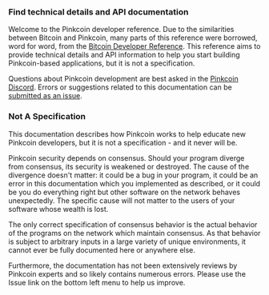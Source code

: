 ### Find technical details and API documentation

Welcome to the Pinkcoin developer reference. Due to the similarities between Bitcoin and Pinkcoin, many parts of this reference were borrowed, word for word, from the [Bitcoin Developer Reference](https://bitcoin.org/en/developer-reference). This reference aims to provide technical details and API information to help you start building Pinkcoin-based applications, but it is not a specification.

Questions about Pinkcoin development are best asked in the [Pinkcoin Discord](https://discordapp.com/invite/NnnyyBf). Errors or suggestions related to this documentation can be [submitted as an issue](https://github.com/gratefulcheddar/pinkdevref/issues).

### Not A Specification

This documentation describes how Pinkcoin works to help educate new Pinkcoin developers, but it is not a specification - and it never will be.

Pinkcoin security depends on consensus. Should your program diverge from consensus, its security is weakened or destroyed. The cause of the divergence doesn't matter: it could be a bug in your program, it could be an error in this documentation which you implemented as described, or it could be you do everything right but other software on the network behaves unexpectedly. The specific cause will not matter to the users of your software whose wealth is lost.

The only correct specification of consensus behavior is the actual behavior of the programs on the network which maintain consensus. As that behavior is subject to arbitrary inputs in a large variety of unique environments, it cannot ever be fully documented here or anywhere else.

Furthermore, the documentation has not been extensively reviews by Pinkcoin experts and so likely contains numerous errors. Please use the Issue link on the bottom left menu to help us improve.
